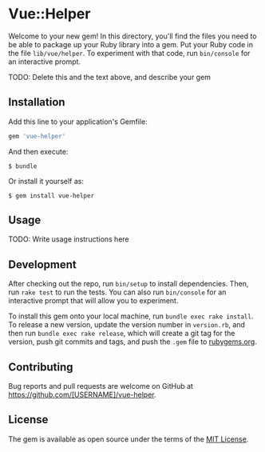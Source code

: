 # Vue::Helper

Welcome to your new gem! In this directory, you'll find the files you need to be able to package up your Ruby library into a gem. Put your Ruby code in the file `lib/vue/helper`. To experiment with that code, run `bin/console` for an interactive prompt.

TODO: Delete this and the text above, and describe your gem

## Installation

Add this line to your application's Gemfile:

```ruby
gem 'vue-helper'
```

And then execute:

    $ bundle

Or install it yourself as:

    $ gem install vue-helper

## Usage

TODO: Write usage instructions here

## Development

After checking out the repo, run `bin/setup` to install dependencies. Then, run `rake test` to run the tests. You can also run `bin/console` for an interactive prompt that will allow you to experiment.

To install this gem onto your local machine, run `bundle exec rake install`. To release a new version, update the version number in `version.rb`, and then run `bundle exec rake release`, which will create a git tag for the version, push git commits and tags, and push the `.gem` file to [rubygems.org](https://rubygems.org).

## Contributing

Bug reports and pull requests are welcome on GitHub at https://github.com/[USERNAME]/vue-helper.

## License

The gem is available as open source under the terms of the [MIT License](https://opensource.org/licenses/MIT).
